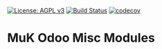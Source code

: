 [![License: AGPL v3](https://img.shields.io/badge/License-AGPL%20v3-blue.svg)](https://www.gnu.org/licenses/agpl-3.0)
[![Build Status](https://travis-ci.org/muk-it/muk_misc.svg?branch=11.0)](https://travis-ci.org/muk-it/muk_misc)
[![codecov](https://codecov.io/gh/muk-it/muk_misc/branch/11.0/graph/badge.svg)](https://codecov.io/gh/muk-it/muk_misc)

# MuK Odoo Misc Modules
